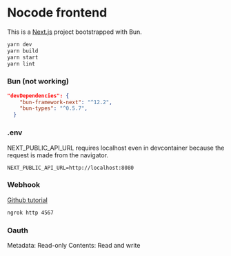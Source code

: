 # Nocode frontend

This is a [Next.js](https://nextjs.org/) project bootstrapped with Bun.

```bash
yarn dev
yarn build
yarn start
yarn lint
```

### Bun (not working)

```json
"devDependencies": {
    "bun-framework-next": "^12.2",
    "bun-types": "^0.5.7",
  }
```

### .env

NEXT_PUBLIC_API_URL requires localhost even in devcontainer because the request is made from the navigator.

```
NEXT_PUBLIC_API_URL=http://localhost:8080
```

### Webhook
[Github tutorial](https://docs.github.com/en/webhooks-and-events/webhooks/creating-webhooks#exposing-localhost-to-the-internet)

```bash
ngrok http 4567
```

### Oauth
Metadata: Read-only
Contents: Read and write